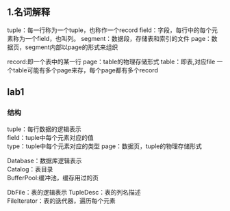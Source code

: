 ## 1.名词解释
tuple：每一行称为一个tuple，也称作一个record
field：字段，每行中的每个元素称为一个field，也叫列。
segment：数据段，存储表和索引的文件
page：数据页，segment内部以page的形式来组织

record:即一个表中的某一行
page：table的物理存储形式
table：即表,对应file
一个table可能有多个page来存，每个page都有多个record

## lab1
### 结构
tuple：每行数据的逻辑表示  
field：tuple中每个元素对应的值  
type：tuple中每个元素对应的类型 
page：数据页，tuple的物理存储形式
  
Database：数据库逻辑表示  
Catalog：表目录  
BufferPool:缓冲池，缓存用过的页
  
DbFile：表的逻辑表示
TupleDesc：表的列名描述  
FileIterator：表的迭代器，遍历每个元素  






